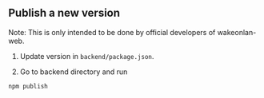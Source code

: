 ## Publish a new version

Note: This is only intended to be done by official developers of wakeonlan-web.

1. Update version in `backend/package.json`.

2. Go to backend directory and run
```
npm publish
```
